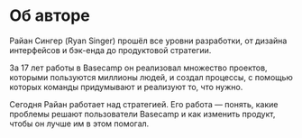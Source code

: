 # Об авторе

Райан Сингер (Ryan Singer) прошёл все уровни разработки, от дизайна интерфейсов и бэк-енда до продуктовой стратегии.

За 17 лет работы в Basecamp он реализовал множество проектов, которыми пользуются миллионы людей, и создал процессы, с помощью которых команды придумывают и реализуют то, что нужно.

Сегодня Райан работает над стратегией. Его работа — понять, какие проблемы решают пользователи Basecamp и как изменить продукт, чтобы он лучше им в этом помогал.